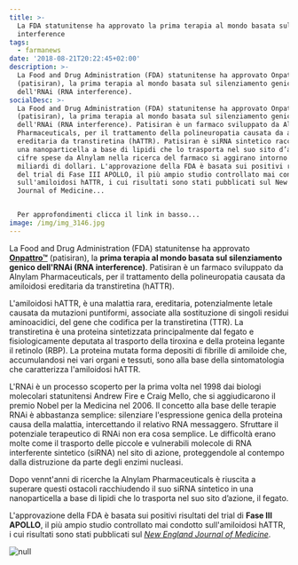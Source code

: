 ```yaml
---
title: >-
  La FDA statunitense ha approvato la prima terapia al mondo basata sull'RNA
  interference
tags:
  - farmanews
date: '2018-08-21T20:22:45+02:00'
description: >-
  La Food and Drug Administration (FDA) statunitense ha approvato Onpattro™
  (patisiran), la prima terapia al mondo basata sul silenziamento genico
  dell'RNAi (RNA interference).
socialDesc: >-
  La Food and Drug Administration (FDA) statunitense ha approvato Onpattro™
  (patisiran), la prima terapia al mondo basata sul silenziamento genico
  dell'RNAi (RNA interference). Patisiran è un farmaco sviluppato da Alnylam
  Pharmaceuticals, per il trattamento della polineuropatia causata da amiloidosi
  ereditaria da transtiretina (hATTR). Patisiran è siRNA sintetico racchiuso in
  una nanoparticella a base di lipidi che lo trasporta nel suo sito d’azione. Le
  cifre spese da Alnylam nella ricerca del farmaco si aggirano intorno ai 2
  miliardi di dollari. L'approvazione della FDA è basata sui positivi risultati
  del trial di Fase III APOLLO, il più ampio studio controllato mai condotto
  sull'amiloidosi hATTR, i cui risultati sono stati pubblicati sul New England
  Journal of Medicine...


  Per approfondimenti clicca il link in basso...
image: /img/img_3146.jpg
---
```

La Food and Drug Administration (FDA) statunitense ha approvato [**Onpattro™**](https://www.fda.gov/NewsEvents/Newsroom/PressAnnouncements/ucm616518.htm) (patisiran), la **prima terapia al mondo basata sul silenziamento genico dell'RNAi (RNA interference)**. Patisiran è un farmaco sviluppato da Alnylam Pharmaceuticals, per il trattamento della polineuropatia causata da amiloidosi ereditaria da transtiretina (hATTR).

L'amiloidosi hATTR, è una malattia rara, ereditaria, potenzialmente letale causata da mutazioni puntiformi, associate alla sostituzione di singoli residui aminoacidici, del gene che codifica per la transtiretina (TTR). La transtiretina è una proteina sintetizzata principalmente dal fegato e fisiologicamente deputata al trasporto della tiroxina e della proteina legante il retinolo (RBP). La proteina mutata forma depositi di fibrille di amiloide che, accumulandosi nei vari organi e tessuti, sono alla base della sintomatologia che caratterizza l'amiloidosi hATTR.

L'RNAi è un processo scoperto per la prima volta nel 1998 dai biologi molecolari statunitensi Andrew Fire e Craig Mello, che si aggiudicarono il premio Nobel per la Medicina nel 2006. Il concetto alla base delle terapie RNAi è abbastanza semplice: silenziare l'espressione genica della proteina causa della malattia, intercettando il relativo RNA messaggero. Sfruttare il potenziale terapeutico di RNAi non era cosa semplice. Le difficoltà erano molte come il trasporto delle piccole e vulnerabili molecole di RNA interferente sintetico (siRNA) nel sito di azione, proteggendole al contempo dalla distruzione da parte degli enzimi nucleasi.

Dopo vennt'anni di ricerche la Alnylam Pharmaceuticals è riuscita a superare questi ostacoli racchiudendo il suo siRNA sintetico in una nanoparticella a base di lipidi che lo trasporta nel suo sito d’azione, il fegato.

L'approvazione della FDA è basata sui positivi risultati del trial di **Fase III APOLLO**, il più ampio studio controllato mai condotto sull'amiloidosi hATTR, i cui risultati sono stati pubblicati sul [_New England Journal of Medicine_](https://www.nejm.org/doi/full/10.1056/NEJMoa1716153).

![null](/img/138314_productshot_large_6.25.18.jpg)
